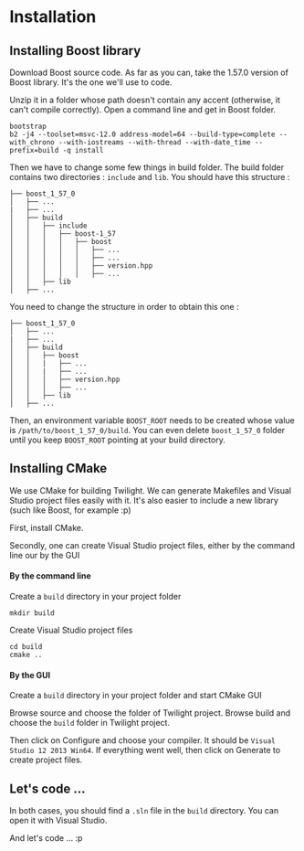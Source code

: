 # Installation

## Installing Boost library

Download Boost source code. As far as you can, take the 1.57.0 version of Boost library. It's the one we'll use to code.

Unzip it in a folder whose path doesn't contain any accent (otherwise, it can't compile correctly). Open a command line and get in Boost folder.

    bootstrap
    b2 -j4 --toolset=msvc-12.0 address-model=64 --build-type=complete --with_chrono --with-iostreams --with-thread --with-date_time --prefix=build -q install

Then we have to change some few things in build folder. The build folder contains two directories : `include` and `lib`. You should have this structure :

```
├── boost_1_57_0
│   ├── ...
|   ├── ...
│   ├── build
│   │   ├── include
│   │   │   ├── boost-1_57
│   │   │   │   ├── boost
│   │   │   │   │   ├── ...
│   │   │   │   │   ├── ...
│   │   │   │   │   ├── version.hpp
│   │   │   │   │   ├── ...
│   │   ├── lib
│   ├── ...
```

You need to change the structure in order to obtain this one :

```
├── boost_1_57_0
│   ├── ...
|   ├── ...
│   ├── build
│   │   ├── boost
│   │   |   ├── ...
│   │   |   ├── ...
│   │   │   ├── version.hpp
│   │   │   ├── ...
│   │   ├── lib
│   ├── ...
```

Then, an environment variable `BOOST_ROOT` needs to be created whose value is `/path/to/boost_1_57_0/build`. You can even delete `boost_1_57_0` folder until you keep `BOOST_ROOT` pointing at your build directory.

## Installing CMake

We use CMake for building Twilight. We can generate Makefiles and Visual Studio project files easily with it. It's also easier to include a new library (such like Boost, for example :p)

First, install CMake.

Secondly, one can create Visual Studio project files, either by the command line our by the GUI

#### By the command line

Create a `build` directory in your project folder

    mkdir build

Create Visual Studio project files

    cd build
    cmake ..

#### By the GUI

Create a `build` directory in your project folder and start CMake GUI

Browse source and choose the folder of Twilight project. Browse build and choose the `build` folder in Twilight project.

Then click on Configure and choose your compiler. It should be `Visual Studio 12 2013 Win64`. If everything went well, then click on Generate to create project files.

## Let's code ...

In both cases, you should find a `.sln` file in the `build` directory. You can open it with Visual Studio.

And let's code ... :p
